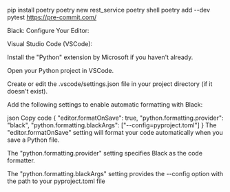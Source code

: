 pip install poetry
poetry new rest_service
poetry shell
poetry add --dev pytest
https://pre-commit.com/

Black:
Configure Your Editor:

Visual Studio Code (VSCode):

Install the "Python" extension by Microsoft if you haven't already.

Open your Python project in VSCode.

Create or edit the .vscode/settings.json file in your project directory (if it doesn't exist).

Add the following settings to enable automatic formatting with Black:

json
Copy code
{
    "editor.formatOnSave": true,
    "python.formatting.provider": "black",
    "python.formatting.blackArgs": ["--config=pyproject.toml"]
}
The "editor.formatOnSave" setting will format your code automatically when you save a Python file.

The "python.formatting.provider" setting specifies Black as the code formatter.

The "python.formatting.blackArgs" setting provides the --config option with the path to your pyproject.toml file